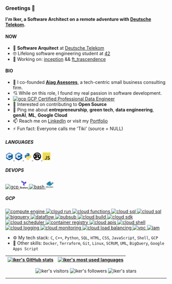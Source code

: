 ### Greetings 👋

**I'm Iker, a Software Architect on a remote adventure with [Deutsche Telekom](https://www.telekom.com/en).**

#### NOW

- 💼 **Software Arquitect** at [Deutsche Telekom](https://www.telekom.com/en)
- 🤓 Lifelong software engineering student at [42](https://42.fr/en/homepage/)
- 🚀 Working on: [inception](https://github.com/iker-gonzalez/inception) && [ft_trascendence](https://github.com/iker-gonzalez/ft_trascendence)


#### BIO
- 🏢 I co-founded [**Aiag Asesores**](https://www.aiagasesores.com/), a tech-centric small business consulting firm.
- 💘 While on this role, I found my real passion in software development.
- <a href="https://cloud.google.com" target="_blank" rel="noreferrer"> <img src="https://www.vectorlogo.zone/logos/google_cloud/google_cloud-icon.svg" alt="gcp" width="18" height="18"/> </a> [GCP Certified Professional Data Engineer](https://google.accredible.com/a3d13a21-34a0-4b57-850f-a896b57eefa6?key=41a2ac44793edb7afe4ccc8a3ef629cb8d27176fd2cef561102579d3574b872e)
- 🌱 Interested on contributing to **Open Source**
- 💬 Ping me about **entrepreneurship**, **green tech**, **data engineering**, **genAI**, **ML**, **Google Cloud** 
- 📫 Reach me on [LinkedIn](https://www.linkedin.com/in/ikgonzal/) or visit my [Portfolio](https://www.ikergonzalez.dev/)
- ⚡️ Fun fact: Everyone calls me 'Tiki' (source = NULL)

##### LANGUAGES
<p align="left"> 
<a href="https://www.cprogramming.com/" target="_blank" rel="noreferrer"> <img src="https://raw.githubusercontent.com/devicons/devicon/master/icons/c/c-original.svg" alt="c" width="25" height="25"/> </a> 
<a href="https://www.w3schools.com/cpp/" target="_blank" rel="noreferrer"> <img src="https://raw.githubusercontent.com/devicons/devicon/master/icons/cplusplus/cplusplus-original.svg" alt="cplusplus" width="25" height="25"/> </a> 
<a href="https://www.python.org" target="_blank" rel="noreferrer"> <img src="https://raw.githubusercontent.com/devicons/devicon/master/icons/python/python-original.svg" alt="python" width="25" height="25"/> </a> 
<a href="https://www.rust-lang.org" target="_blank" rel="noreferrer"> <img src="https://raw.githubusercontent.com/devicons/devicon/master/icons/rust/rust-plain.svg" alt="rust" width="25" height="25"/> </a> 
<a href="https://www.typescriptlang.org/" target="_blank" rel="noreferrer"> <img src="https://raw.githubusercontent.com/devicons/devicon/master/icons/javascript/javascript-original.svg" alt="typescript" width="25" height="25"/> </a> 
</p>

##### DEVOPS
<a href="https://cloud.google.com" target="_blank" rel="noreferrer"> <img src="https://www.vectorlogo.zone/logos/google_cloud/google_cloud-icon.svg" alt="gcp" width="25" height="25"/> </a>
<a href="https://www.terraform.io/" target="_blank" rel="noreferrer"> <img src="https://raw.githubusercontent.com/devicons/devicon/master/icons/terraform/terraform-original-wordmark.svg" alt="docker" width="25" height="25"/> </a> 
<a href="https://www.gnu.org/software/bash/" target="_blank" rel="noreferrer"> <img src="https://www.vectorlogo.zone/logos/gnu_bash/gnu_bash-icon.svg" alt="bash" width="25" height="25"/> </a> 
<a href="https://www.docker.com/" target="_blank" rel="noreferrer"> <img src="https://raw.githubusercontent.com/devicons/devicon/master/icons/docker/docker-original-wordmark.svg" alt="docker" width="25" height="25"/> </a> 

##### GCP
<a href="https://cloud.google.com/compute" target="_blank" rel="noreferrer"> <img src="https://www.vectorlogo.zone/logos/google_cloud/google_cloud-icon.svg" alt="compute engine" width="25" height="25"/> </a>
<a href="https://cloud.google.com/run" target="_blank" rel="noreferrer"> <img src="https://github.com/iker-gonzalez/gcp-icons/blob/master/dist/Compute/CloudRun.png" alt="cloud run" width="25" height="25"/> </a>
<a href="https://cloud.google.com/functions" target="_blank" rel="noreferrer"> <img src="https://github.com/iker-gonzalez/gcp-icons/blob/master/dist/Compute/CloudFunctions.png" alt="cloud functions" width="25" height="25"/> </a>
<a href="https://cloud.google.com/sql" target="_blank" rel="noreferrer"> <img src="https://github.com/iker-gonzalez/gcp-icons/blob/master/dist/Databases/CloudSQL.png" alt="cloud sql" width="25" height="25"/> </a>
<a href="https://cloud.google.com/storage" target="_blank" rel="noreferrer"> <img src="https://github.com/iker-gonzalez/gcp-icons/blob/master/dist/Storage/CloudStorage.png" alt="cloud sql" width="25" height="25"/> </a>
<a href="https://cloud.google.com/bigquery" target="_blank" rel="noreferrer"> <img src="https://github.com/iker-gonzalez/gcp-icons/blob/master/dist/DataAnalytics/BigQuery.png" alt="bigquery" width="25" height="25"/> </a>
<a href="https://cloud.google.com/dataflow" target="_blank" rel="noreferrer"> <img src="https://github.com/iker-gonzalez/gcp-icons/blob/master/dist/DataAnalytics/CloudDataflow.png" alt="dataflow" width="25" height="25"/> </a>
<a href="https://cloud.google.com/pubsub" target="_blank" rel="noreferrer"> <img src="https://github.com/iker-gonzalez/gcp-icons/blob/master/dist/DataAnalytics/CloudPubSub.png" alt="pubsub" width="25" height="25"/> </a>
<a href="https://cloud.google.com/build" target="_blank" rel="noreferrer"> <img src="https://github.com/iker-gonzalez/gcp-icons/blob/master/dist/DeveloperTools/CloudBuild.png" alt="cloud build" width="25" height="25"/> </a>
<a href="https://cloud.google.com/sdk" target="_blank" rel="noreferrer"> <img src="https://github.com/iker-gonzalez/gcp-icons/blob/master/dist/DeveloperTools/CloudSDK.png" alt="cloud sdk" width="25" height="25"/> </a>
<a href="https://cloud.google.com/scheduler" target="_blank" rel="noreferrer"> <img src="https://github.com/iker-gonzalez/gcp-icons/blob/master/dist/DeveloperTools/CloudScheduler.png" alt="cloud scheduler" width="25" height="25"/> </a>
<a href="https://cloud.google.com/artifact-registry" target="_blank" rel="noreferrer"> <img src="https://github.com/iker-gonzalez/gcp-icons/blob/master/dist/DeveloperTools/ContainerRegistry.png" alt="container registry" width="25" height="25"/> </a>
<a href="https://cloud.google.com/apis" target="_blank" rel="noreferrer"> <img src="https://github.com/iker-gonzalez/gcp-icons/blob/master/dist/ManagementTools/CloudAPIs.png" alt="cloud apis" width="25" height="25"/> </a>
<a href="https://cloud.google.com/shell" target="_blank" rel="noreferrer"> <img src="https://github.com/iker-gonzalez/gcp-icons/blob/master/dist/ManagementTools/CloudShell.png" alt="cloud shell" width="25" height="25"/> </a>
<a href="https://cloud.google.com/logging" target="_blank" rel="noreferrer"> <img src="https://github.com/iker-gonzalez/gcp-icons/blob/master/dist/ManagementTools/Logging.png" alt="cloud logging" width="25" height="25"/> </a>
<a href="https://cloud.google.com/monitoring" target="_blank" rel="noreferrer"> <img src="https://github.com/iker-gonzalez/gcp-icons/blob/master/dist/ManagementTools/Monitoring.png" alt="cloud monitoring" width="25" height="25"/> </a>
<a href="https://cloud.google.com/load-balancing" target="_blank" rel="noreferrer"> <img src="https://github.com/iker-gonzalez/gcp-icons/blob/master/dist/Networking/CloudLoadBalancing.png" alt="cloud load balancing" width="25" height="25"/> </a>
<a href="https://cloud.google.com/vpc" target="_blank" rel="noreferrer"> <img src="https://github.com/iker-gonzalez/gcp-icons/blob/master/dist/Networking/VirtualPrivateCloud.png" alt="vpc" width="25" height="25"/> </a>
<a href="https://cloud.google.com/iam" target="_blank" rel="noreferrer"> <img src="https://github.com/iker-gonzalez/gcp-icons/blob/master/dist/Security/CloudIAM.png" alt="iam" width="25" height="25"/> </a>


- ⚙️ My tech stack: `C`, `C++`, `Python`, `SQL`, `HTML`, `CSS`, `JavaScript`, `Shell`, `GCP`
- 🎿 Other skills: `Docker`, `Terraform`, `Git`, `Linux`, `SCRUM`, `UML`, `BigQuery`, `Google Apps Script`


| [![iker's GitHub stats](https://github-readme-stats.vercel.app/api?username=iker-gonzalez&count_private=true&show_icons=true&hide=issues&hide_border=true&theme=duefy)](https://github.com/iker-gonzalez?tab=repositories) | [![iker's most used languages](https://github-readme-stats.vercel.app/api/top-langs/?username=iker-gonzalez&langs_count=16&count_private=true&layout=compact&hide_border=true&theme=duefy)](https://github.com/iker-gonzalez?tab=repositories) |
|:-:|:-:|

<p align="center">
	<img alt="iker's visitors" src="https://komarev.com/ghpvc/?username=iker-gonzalez&color=red&style=flat&label=visitors" />
	<img alt="iker's followers" src="https://img.shields.io/github/followers/iker-gonzalez?color=blu" />
	<img alt="iker's stars" src="https://img.shields.io/github/stars/iker-gonzalez?color=blue" />
</p>

---


